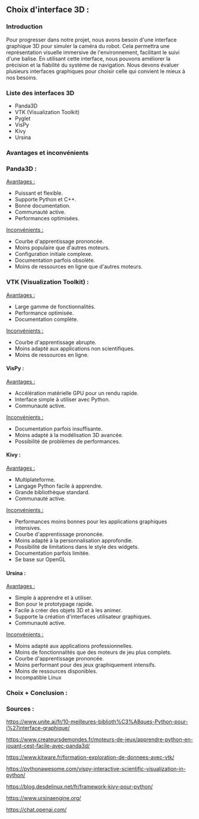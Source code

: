 ## Choix d'interface 3D :

### Introduction

Pour progresser dans notre projet, nous avons besoin d'une interface graphique 3D pour simuler la caméra du robot. Cela permettra une représentation visuelle immersive de l'environnement, facilitant le suivi d'une balise. En utilisant cette interface, nous pouvons améliorer la précision et la fiabilité du système de navigation. Nous devons évaluer plusieurs interfaces graphiques pour choisir celle qui convient le mieux à nos besoins.

### Liste des interfaces 3D

- Panda3D
- VTK (Visualization Toolkit)
- Pyglet
- VisPy
- Kivy
- Ursina

### Avantages et inconvénients

### Panda3D :

<u>Avantages : </u>
- Puissant et flexible.
- Supporte Python et C++.
- Bonne documentation.
- Communauté active.
- Performances optimisées.

<u>Inconvénients : </u>
- Courbe d'apprentissage prononcée.
- Moins populaire que d'autres moteurs.
- Configuration initiale complexe.
- Documentation parfois obsolète.
- Moins de ressources en ligne que d'autres moteurs.

### VTK (Visualization Toolkit) :
<u>Avantages : </u>
- Large gamme de fonctionnalités.
- Performance optimisée.
- Documentation complète.

<u>Inconvénients : </u>
- Courbe d'apprentissage abrupte.
- Moins adapté aux applications non scientifiques.
- Moins de ressources en ligne.

#### VisPy :

<u>Avantages :</u>

- Accélération matérielle GPU pour un rendu rapide.
- Interface simple à utiliser avec Python.
- Communauté active.

<u>Inconvénients :</u>

- Documentation parfois insuffisante.
- Moins adapté à la modélisation 3D avancée.
- Possibilité de problèmes de performances.

#### Kivy :

<u>Avantages :</u>

- Multiplateforme.
- Langage Python facile à apprendre.
- Grande bibliothèque standard.
- Communauté active.

<u>Inconvénients :</u>

- Performances moins bonnes pour les applications graphiques intensives.
- Courbe d'apprentissage prononcée.
- Moins adapté à la personnalisation approfondie.
- Possibilité de limitations dans le style des widgets.
- Documentation parfois limitée.
- Se base sur OpenGL

#### Ursina :

<u>Avantages :</u>

- Simple à apprendre et à utiliser.
- Bon pour le prototypage rapide.
- Facile à créer des objets 3D et à les animer.
- Supporte la création d'interfaces utilisateur graphiques.
- Communauté active.

<u>Inconvénients :</u>

- Moins adapté aux applications professionnelles.
- Moins de fonctionnalités que des moteurs de jeu plus complets.
- Courbe d'apprentissage prononcée.
- Moins performant pour des jeux graphiquement intensifs.
- Moins de ressources disponibles.
- Incompatible Linux

### Choix + Conclusion :

### Sources :

https://www.unite.ai/fr/10-meilleures-biblioth%C3%A8ques-Python-pour-l%27interface-graphique/

https://www.createursdemondes.fr/moteurs-de-jeux/apprendre-python-en-jouant-cest-facile-avec-panda3d/

https://www.kitware.fr/formation-exploration-de-donnees-avec-vtk/

https://pythonawesome.com/vispy-interactive-scientific-visualization-in-python/

https://blog.desdelinux.net/fr/framework-kivy-pour-python/

https://www.ursinaengine.org/

https://chat.openai.com/

